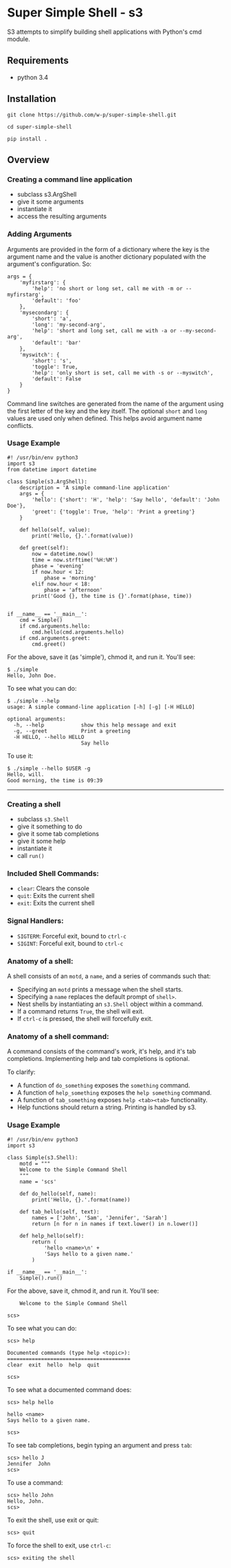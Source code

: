 Super Simple Shell - s3
=======================

S3 attempts to simplify building shell applications with Python's cmd module.

## Requirements

* python 3.4

## Installation

`git clone https://github.com/w-p/super-simple-shell.git`

`cd super-simple-shell`

`pip install .`

## Overview

### Creating a command line application
* subclass s3.ArgShell
* give it some arguments
* instantiate it
* access the resulting arguments

### Adding Arguments
Arguments are provided in the form of a dictionary where the key is the argument name and the value is another dictionary populated with the argument's configuration. So:

    args = {
        'myfirstarg': {
            'help': 'no short or long set, call me with -m or --myfirstarg',
            'default': 'foo'
        },
        'mysecondarg': {
            'short': 'a',
            'long': 'my-second-arg',
            'help': 'short and long set, call me with -a or --my-second-arg',
            'default': 'bar'
        },
        'myswitch': {
            'short': 's',
            'toggle': True,
            'help': 'only short is set, call me with -s or --myswitch',
            'default': False
        }
    }

Command line switches are generated from the name of the argument using the first letter of the key and the key itself. The optional `short` and `long` values are used only when defined. This helps avoid argument name conflicts.

### Usage Example

    #! /usr/bin/env python3
    import s3
    from datetime import datetime

    class Simple(s3.ArgShell):
        description = 'A simple command-line application'
        args = {
            'hello': {'short': 'H', 'help': 'Say hello', 'default': 'John Doe'},
            'greet': {'toggle': True, 'help': 'Print a greeting'}
        }

        def hello(self, value):
            print('Hello, {}.'.format(value))

        def greet(self):
            now = datetime.now()
            time = now.strftime('%H:%M')
            phase = 'evening'
            if now.hour < 12:
                phase = 'morning'
            elif now.hour < 18:
                phase = 'afternoon'
            print('Good {}, the time is {}'.format(phase, time))


    if __name__ == '__main__':
        cmd = Simple()
        if cmd.arguments.hello:
            cmd.hello(cmd.arguments.hello)
        if cmd.arguments.greet:
            cmd.greet()

For the above, save it (as 'simple'), chmod it, and run it. You'll see:

    $ ./simple
    Hello, John Doe.

To see what you can do:

    $ ./simple --help
    usage: A simple command-line application [-h] [-g] [-H HELLO]

    optional arguments:
      -h, --help            show this help message and exit
      -g, --greet           Print a greeting
      -H HELLO, --hello HELLO
                            Say hello

To use it:

    $ ./simple --hello $USER -g
    Hello, will.
    Good morning, the time is 09:39

_____
### Creating a shell
* subclass `s3.Shell`
* give it something to do
* give it some tab completions
* give it some help
* instantiate it
* call `run()`

### Included Shell Commands:
  * `clear`: Clears the console
  * `quit`: Exits the current shell
  * `exit`: Exits the current shell

### Signal Handlers:
  * `SIGTERM`: Forceful exit, bound to `ctrl-c`
  * `SIGINT`: Forceful exit, bound to `ctrl-c`

### Anatomy of a shell:
A shell consists of an `motd`, a `name`, and a series of commands such that:

* Specifying an `motd` prints a message when the shell starts.
* Specifying a `name` replaces the default prompt of `shell>`.
* Nest shells by instantiating an `s3.Shell` object within a command.
* If a command returns `True`, the shell will exit.
* If `ctrl-c` is pressed, the shell will forcefully exit.

### Anatomy of a shell command:
A command consists of the command's work, it's help, and it's tab completions. Implementing help and tab completions is optional.

To clarify:
* A function of `do_something` exposes the `something` command.
* A function of `help_something` exposes the `help something` command.
* A function of `tab_something` exposes `help <tab><tab>` functionality.
* Help functions should return a string. Printing is handled by s3.

### Usage Example


    #! /usr/bin/env python3
    import s3

    class Simple(s3.Shell):
        motd = """
        Welcome to the Simple Command Shell
        """
        name = 'scs'

        def do_hello(self, name):
            print('Hello, {}.'.format(name))

        def tab_hello(self, text):
            names = ['John', 'Sam', 'Jennifer', 'Sarah']
            return [n for n in names if text.lower() in n.lower()]

        def help_hello(self):
            return (
                'hello <name>\n' +
                'Says hello to a given name.'
            )

    if __name__ == '__main__':
        Simple().run()

For the above, save it, chmod it, and run it. You'll see:

        Welcome to the Simple Command Shell

    scs>

To see what you can do:

    scs> help

    Documented commands (type help <topic>):
    ========================================
    clear  exit  hello  help  quit

    scs>

To see what a documented command does:

    scs> help hello

    hello <name>
    Says hello to a given name.

    scs>

To see tab completions, begin typing an argument and press `tab`:

    scs> hello J
    Jennifer  John
    scs>

To use a command:

    scs> hello John
    Hello, John.
    scs>

To exit the shell, use exit or quit:

    scs> quit

To force the shell to exit, use `ctrl-c`:

    scs> exiting the shell
